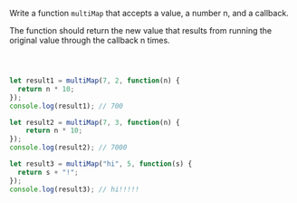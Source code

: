 Write a function `multiMap` that accepts a value, a number n, and a callback.

The function should return the new value that results from running the original value through the callback n times.

```js



let result1 = multiMap(7, 2, function(n) {
  return n * 10;
});
console.log(result1); // 700

let result2 = multiMap(7, 3, function(n) {
    return n * 10;
});
console.log(result2); // 7000

let result3 = multiMap("hi", 5, function(s) {
  return s + "!";
});
console.log(result3); // hi!!!!!
```
